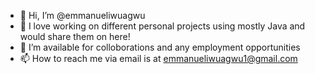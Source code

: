 - 👋 Hi, I’m @emmanueliwuagwu
- 👀 I love working on different personal projects using mostly Java and would share them on here!
- 💞️ I’m available for colloborations and any employment opportunities
- 📫 How to reach me via email is at emmanueliwuagwu1@gmail.com

<!---
emmanueliwuagwu/emmanueliwuagwu is a ✨ special ✨ repository because its `README.md` (this file) appears on your GitHub profile.
You can click the Preview link to take a look at your changes.
--->
